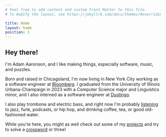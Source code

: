 ```yaml
---
# Feel free to add content and custom Front Matter to this file.
# To modify the layout, see https://jekyllrb.com/docs/themes/#overriding-theme-defaults

title: Home
layout: home
position: 1
---
```


## Hey there!

I'm Adam Aaronson, and I like making things, especially software, music, and puzzles.

Born and raised in Chicagoland, I'm now living in New York City working as a software engineer at [Bloomberg](https://www.bloomberg.com). I graduated from the University of Illinois Urbana-Champaign in 2023 with a Computer Science major and Linguistics minor, and I also interned as a software engineer at [Duolingo](https://www.duolingo.com).

I also play trombone and electric bass, and right now I'm probably [listening](https://aaronson.org/full-moon-albums/) to jazz, funk, podcasts, or hip hop, and drinking coffee, tea, or good old-fashioned water.

While you're here, you might as well check out some of my [projects](/projects) and try to solve a [crossword](/crosswords) or three!